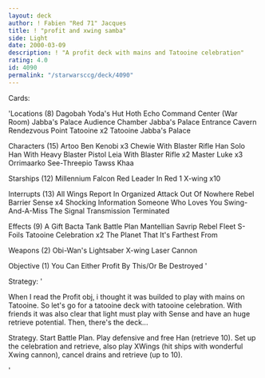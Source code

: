 ```yaml
---
layout: deck
author: ! Fabien "Red 71" Jacques
title: ! "profit and xwing samba"
side: Light
date: 2000-03-09
description: ! "A profit deck with mains and Tatooine celebration"
rating: 4.0
id: 4090
permalink: "/starwarsccg/deck/4090"
---
```

Cards: 

'Locations (8)
Dagobah Yoda's Hut
Hoth Echo Command Center (War Room)
Jabba's Palace Audience Chamber
Jabba's Palace Entrance Cavern
Rendezvous Point
Tatooine  x2
Tatooine Jabba's Palace

Characters (15)
Artoo
Ben Kenobi  x3
Chewie With Blaster Rifle
Han Solo
Han With Heavy Blaster Pistol
Leia With Blaster Rifle  x2
Master Luke  x3
Orrimaarko
See-Threepio
Tawss Khaa

Starships (12)
Millennium Falcon
Red Leader In Red 1
X-wing	x10

Interrupts (13)
All Wings Report In
Organized Attack
Out Of Nowhere
Rebel Barrier
Sense  x4
Shocking Information
Someone Who Loves You
Swing-And-A-Miss
The Signal
Transmission Terminated

Effects (9)
A Gift
Bacta Tank
Battle Plan
Mantellian Savrip
Rebel Fleet
S-Foils
Tatooine Celebration  x2
The Planet That It's Farthest From

Weapons (2)
Obi-Wan's Lightsaber
X-wing Laser Cannon

Objective (1)
You Can Either Profit By This/Or Be Destroyed
'

Strategy: '

When I read the Profit obj, i thought it was builded to play with mains on Tatooine.
So let's go for a tatooine deck with tatooine celebration.
With friends it was also clear that light must play with Sense and have an huge retrieve potential. Then, there's the deck...

Strategy.
Start Battle Plan.
Play defensive and free Han (retrieve 10).
Set up the celebration and retrieve, also play XWings (hit ships with wonderful Xwing cannon), cancel drains and retrieve (up to 10).

'
